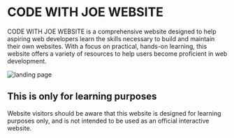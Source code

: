 # CODE WITH JOE WEBSITE
CODE WITH JOE WEBSITE is a comprehensive website designed to help aspiring web developers learn the skills necessary to build and maintain their own websites. With a focus on practical, hands-on learning, this website offers a variety of resources to help users become proficient in web development.

![landing page](https://user-images.githubusercontent.com/70283878/221288863-62abbcc0-5fdc-4330-8658-0713242265c9.png)

## This is only for learning purposes
Website visitors should be aware that this website is designed for learning purposes only, and is not intended to be used as an official interactive website.

